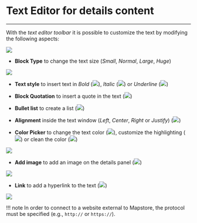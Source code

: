 # Text Editor for details content
------------------------------

With the *text editor toolbar* it is possible to customize the text by modifying the following aspects:

<img src="../img/text-editor-details/text-editor-details.jpg" class="ms-docimage"/>

* **Block Type** to change the text size (*Small*, *Normal*, *Large*, *Huge*)

<img src="../img/text-editor-details/block type-details.jpg" class="ms-docimage"/>

* **Text style** to insert text in *Bold* (<img src="../img/button/bold-button.jpg" class="ms-docbutton"/>), *Italic* (<img src="../img/button/italic-button.jpg" class="ms-docbutton"/>) or *Underline* (<img src="../img/button/underline_button.jpg" class="ms-docbutton"/>) 

* **Block Quotation** to insert a quote in the text (<img src="../img/button/quote-button.jpg" class="ms-docbutton"/>)

* **Bullet list** to create a list (<img src="../img/button/bullet-button.jpg" class="ms-docbutton"/>)

* **Alignment** inside the text window (*Left*, *Center*, *Right* or *Justify*) (<img src="../img/button/aligne-button.jpg" class="ms-docbutton"/>)

* **Color Picker** to change the text color (<img src="../img/button/color-text-button.jpg" class="ms-docbutton"/>), customize the highlighting (<img src="../img/button/hightlight-button.jpg" class="ms-docbutton"/>) or clean the color (<img src="../img/button/clean-button.jpg" class="ms-docbutton"/>)

<img src="../img/text-editor-details/color-picker-text.jpg" class="ms-docimage"/>

* **Add image** to add an image on the details panel (<img src="../img/button/image-button.jpg" class="ms-docbutton"/>)

<img src="../img/text-editor-details/add-image-details.gif" class="ms-docimage" style="max-width:600px;"/>

* **Link** to add a hyperlink to the text (<img src="../img/button/link-button.jpg" class="ms-docbutton"/>)

<img src="../img/text-editor-details/link-text-details.jpg" class="ms-docimage"/>

!!! note
    In order to connect to a website external to Mapstore, the protocol must be specified (e.g., `http://` or `https://`).